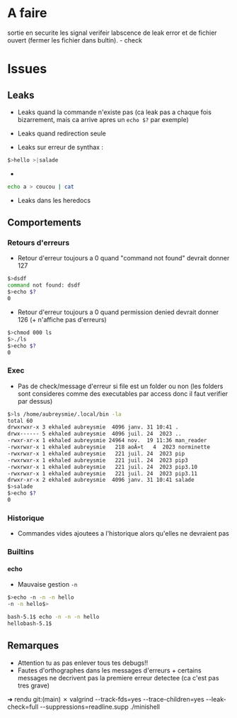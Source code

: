 # A faire

sortie en securite 
les signal
verifeir labscence de leak error et de fichier ouvert (fermer les fichier dans bultin). - check

# Issues

## Leaks

- Leaks quand la commande n'existe pas (ca leak pas a chaque fois bizarrement, mais ca arrive apres un `echo $?` par exemple)

- Leaks quand redirection seule

- Leaks sur erreur de synthax :

```sh
$>hello >|salade
```

-
```sh
echo a > coucou | cat
```

- Leaks dans les heredocs

## Comportements

### Retours d'erreurs

- Retour d'erreur toujours a 0 quand "command not found" devrait donner 127
```sh
$>dsdf
command not found: dsdf
$>echo $?
0
```

- Retour d'erreur toujours a 0 quand permission denied devrait donner 126 (+ n'affiche pas d'erreurs)

```sh
$>chmod 000 ls
$>./ls
$>echo $?
0
```

### Exec

- Pas de check/message d'erreur si file est un folder ou non (les folders sont consideres comme des executables par access donc il faut verifier par dessus)
```sh
$>ls /home/aubreysmie/.local/bin -la
total 60
drwxrwxr-x 3 ekhaled aubreysmie  4096 janv. 31 10:41 .
drwx------ 5 ekhaled aubreysmie  4096 juil. 24  2023 ..
-rwxr-xr-x 1 ekhaled aubreysmie 24964 nov.  19 11:36 man_reader
-rwxrwxr-x 1 ekhaled aubreysmie   218 aoÃ»t   4  2023 norminette
-rwxrwxr-x 1 ekhaled aubreysmie   221 juil. 24  2023 pip
-rwxrwxr-x 1 ekhaled aubreysmie   221 juil. 24  2023 pip3
-rwxrwxr-x 1 ekhaled aubreysmie   221 juil. 24  2023 pip3.10
-rwxrwxr-x 1 ekhaled aubreysmie   221 juil. 24  2023 pip3.11
drwxr-xr-x 2 ekhaled aubreysmie  4096 janv. 31 10:41 salade
$>salade
$>echo $?
0
```

### Historique

- Commandes vides ajoutees a l'historique alors qu'elles ne devraient pas

### Builtins

#### echo

- Mauvaise gestion `-n`
```sh
$>echo -n -n -n hello
-n -n hello$>
```

```sh
bash-5.1$ echo -n -n -n hello
hellobash-5.1$ 
```

## Remarques

- Attention tu as pas enlever tous tes debugs!!
- Fautes d'orthographes dans les messages d'erreurs + certains messages ne decrivent pas la premiere erreur detectee (ca c'est pas tres grave)

➜  rendu git:(main) ✗ valgrind --track-fds=yes --trace-children=yes --leak-check=full --suppressions=readline.supp ./minishell